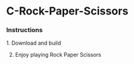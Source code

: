 # C-Rock-Paper-Scissors
<h3>Instructions</h3>
1. Download and build

2. Enjoy playing Rock Paper Scissors
